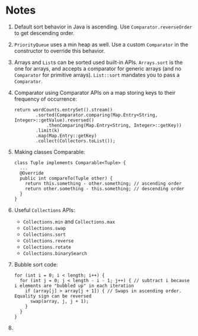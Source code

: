 # Notes

1. Default sort behavior in Java is ascending. Use `Comparator.reverseOrder` to get descending order.
 
1. `PriorityQueue` uses a min heap as well. Use a custom `Comparator` in the constructor to override this behavior.

1. Arrays and `List`s can be sorted used built-in APIs.
`Arrays.sort` is the one for arrays, and accepts a comparator for generic arrays (and no `Comparator` for primitive arrays).
`List::sort` mandates you to pass a `Comparator`.

1. Comparator using Comparator APIs on a map storing keys to their frequency of occurrence:
    ```
    return wordCounts.entrySet().stream()
            .sorted(Comparator.comparing(Map.Entry<String, Integer>::getValue).reversed()
                .thenComparing(Map.Entry<String, Integer>::getKey))
            .limit(k)
            .map(Map.Entry::getKey)
            .collect(Collectors.toList());
    ```

1. Making classes Comparable:
    ```
    class Tuple implements Comparable<Tuple> {
      ...
      @Override
      public int compareTo(Tuple other) {
        return this.something - other.something; // ascending order
        return other.something - this.something; // descending order
      }
    }
    ```

1. Useful `Collections` APIs:
    - `Collections.min` and `Collections.max`
    - `Collections.swap`
    - `Collections.sort`
    - `Collections.reverse`
    - `Collections.rotate`
    - `Collections.binarySearch`

1. Bubble sort code:
    ```
    for (int i = 0; i < length; i++) {
      for (int j = 0; j < length - i - 1; j++) { // subtract i because i elements are "bubbled up" in each iteration
        if (array[j] > array[j + 1]) { // Swaps in ascending order. Equality sign can be reversed
          swap(array, j, j + 1);
        }
      }
    }
    ```
1. 